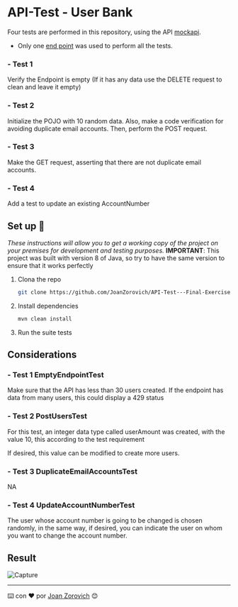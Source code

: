 # API-Test - User Bank

Four tests are performed in this repository, using the API [mockapi](https://mockapi.io/projects).

- Only one [end point](https://mockapi.io/projects/637bd29d72f3ce38ea95f585) was used to perform all the tests. 

### - Test 1
Verify the Endpoint is empty (If it has any data use the DELETE request to clean and leave it empty)

### - Test 2
Initialize the POJO with 10 random data.  Also, make a code verification for avoiding duplicate email accounts. Then, perform the POST request.

### - Test 3
Make the GET request, asserting that there are not duplicate email accounts.

### - Test 4
Add a test to update an existing AccountNumber





## Set up 🚀
_These instructions will allow you to get a working copy of the project on your premises for development and testing purposes._
__IMPORTANT__: This project was built with version 8 of Java, so try to have the same version to ensure that it works perfectly

1. Clona the repo
   ```sh
   git clone https://github.com/JoanZorovich/API-Test---Final-Exercise.git
   ```
2. Install dependencies
   ```sh
   mvn clean install
   ```
3. Run the suite tests




## Considerations

### - Test 1 EmptyEndpointTest
Make sure that the API has less than 30 users created. If the endpoint has data from many users, this could display a 429 status

### - Test 2 PostUsersTest
For this test, an integer data type called userAmount was created, with the value 10, this according to the test requirement

If desired, this value can be modified to create more users.

### - Test 3 DuplicateEmailAccountsTest
NA

### - Test 4 UpdateAccountNumberTest
The user whose account number is going to be changed is chosen randomly, in the same way, if desired, you can indicate the user on whom you want to change the account number.




## Result

![Capture](https://user-images.githubusercontent.com/74875335/204118921-cde50003-6a31-4fbf-bf0f-7b95d8f04941.JPG)






---
⌨️ con ❤️ por [Joan Zorovich](https://github.com/JoanZorovich) 😊
   
